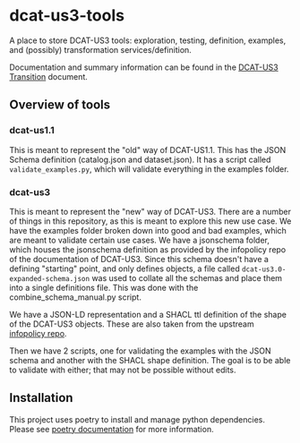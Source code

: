 # dcat-us3-tools
A place to store DCAT-US3 tools: exploration, testing, definition, examples, and (possibly) transformation services/definition.

Documentation and summary information can be found in the [DCAT-US3 Transition](https://docs.google.com/document/d/1ALjlkNEFyatDA3OQWbw7CiB5exGin6-N-SO42gfG_R4/edit?tab=t.0#heading=h.2u14859cscyk) document.

## Overview of tools

### dcat-us1.1
This is meant to represent the "old" way of DCAT-US1.1.
This has the JSON Schema definition (catalog.json and dataset.json).
It has a script called `validate_examples.py`, which will validate everything in the examples folder.

### dcat-us3
This is meant to represent the "new" way of DCAT-US3.
There are a number of things in this repository, as this is meant to explore this new use case. We have the examples folder broken down into good and bad examples, which are meant to validate certain use cases.
We have a jsonschema folder, which houses the jsonschema definition as provided by the infopolicy repo of the documentation of DCAT-US3. Since this schema doesn't have a defining "starting" point, and only defines objects, a file called `dcat-us3.0-expanded-schema.json` was used to collate all the schemas and place them into a single definitions file. This was done with the combine_schema_manual.py script.

We have a JSON-LD representation and a SHACL ttl definition of the shape of the DCAT-US3 objects. These are also taken from the upstream [infopolicy repo](https://github.com/infopolicy/dcat-us).

Then we have 2 scripts, one for validating the examples with the JSON schema and another with the SHACL shape definition. The goal is to be able to validate with either; that may not be possible without edits.

## Installation

This project uses poetry to install and manage python dependencies. Please see
[poetry documentation](https://python-poetry.org/docs/) for more information.
